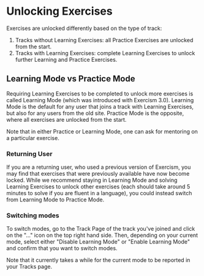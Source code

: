 # Unlocking Exercises

Exercises are unlocked differently based on the type of track:

1. Tracks without Learning Exercises: all Practice Exercises are unlocked from the start.
2. Tracks with Learning Exercises: complete Learning Exercises to unlock further Learning and Practice Exercises.

## Learning Mode vs Practice Mode

Requiring Learning Exercises to be completed to unlock more exercises is called Learning Mode (which was introduced with Exercism 3.0).
Learning Mode is the default for any user that joins a track with Learning Exercises, but also for any users from the old site.
Practice Mode is the opposite, where all exercises are unlocked from the start.

Note that in either Practice or Learning Mode, one can ask for mentoring on a particular exercise.

### Returning User

If you are a returning user, who used a previous version of Exercism, you may find that exercises that were previously available have now become locked.
While we recommend staying in Learning Mode and solving Learning Exercises to unlock other exercises (each should take around 5 minutes to solve if you are fluent in a language), you could instead switch from Learning Mode to Practice Mode.

### Switching modes

To switch modes, go to the Track Page of the track you've joined and click on the "..." icon on the top right hand side.
Then, depending on your current mode, select either "Disable Learning Mode" or "Enable Learning Mode" and confirm that you want to switch modes.

Note that it currently takes a while for the current mode to be reported in your Tracks page.
